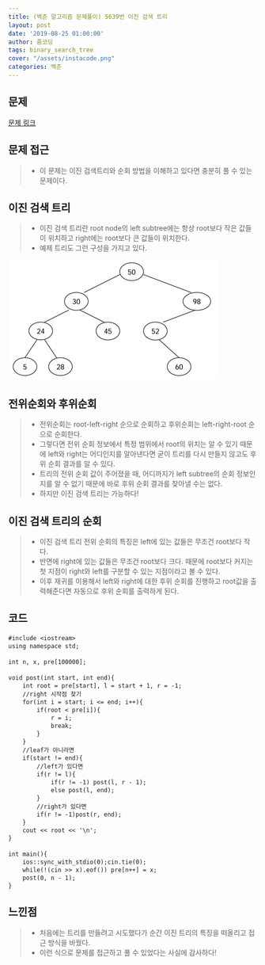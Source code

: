 ```yaml
---
title: (백준 알고리즘 문제풀이) 5639번 이진 검색 트리
layout: post
date: '2019-08-25 01:00:00'
author: 줌코딩
tags: binary_search_tree
cover: "/assets/instacode.png"
categories: 백준
---
```


## 문제

[문제 링크](https://www.acmicpc.net/problem/5639)

## 문제 접근

>* 이 문제는 이진 검색트리와 순회 방법을 이해하고 있다면 충분히 풀 수 있는 문제이다.

## 이진 검색 트리

>* 이진 검색 트리란 root node의 left subtree에는 항상 root보다 작은 값들이 위치하고 right에는 root보다 큰 값들이 위치한다.
>* 예제 트리도 그런 구성을 가지고 있다.

![사진](/assets/5639-1.png)

## 전위순회와 후위순회

>* 전위순회는 root-left-right 순으로 순회하고 후위순회는 left-right-root 순으로 순회한다.
>* 그렇다면 전위 순회 정보에서 특정 범위에서 root의 위치는 알 수 있기 때문에  left와 right는 어디인지를 알아낸다면 굳이 트리를 다시 만들지 않고도 후위 순회 결과를 알 수 있다.
>* 트리의 전위 순회 값이 주어졌을 때, 어디까지가 left subtree의 순회 정보인지를 알 수 없기 때문에 바로 후위 순회 결과를 찾아낼 수는 없다.
>* 하지만 이진 검색 트리는 가능하다!

## 이진 검색 트리의 순회

>* 이진 검색 트리 전위 순회의 특징은 left에 있는 값들은 무조건 root보다 작다.
>* 반면에 right에 있는 값들은 무조건 root보다 크다. 때문에 root보다 커지는 첫 지점이 right와 left를 구분할 수 있는 지점이라고 볼 수 있다.
>* 이후 재귀를 이용해서 left와 right에 대한 후위 순회를 진행하고 root값을 출력해준다면 자동으로 후위 순회를 출력하게 된다.

## 코드

    #include <iostream>
    using namespace std;

    int n, x, pre[100000];

    void post(int start, int end){
        int root = pre[start], l = start + 1, r = -1;
        //right 시작점 찾기
        for(int i = start; i <= end; i++){
            if(root < pre[i]){
                r = i;
                break;
            }
        }
        //leaf가 아니라면
        if(start != end){
            //left가 있다면
            if(r != l){
                if(r != -1) post(l, r - 1);
                else post(l, end);
            }
            //right가 있다면
            if(r != -1)post(r, end);
        }
        cout << root << '\n';
    }

    int main(){
        ios::sync_with_stdio(0);cin.tie(0);
        while(!(cin >> x).eof()) pre[n++] = x;
        post(0, n - 1);
    }

## 느낀점

>* 처음에는 트리를 만들려고 시도했다가 순간 이진 트리의 특징을 떠올리고 접근 방식을 바꿨다.
>* 이런 식으로 문제를 접근하고 풀 수 있었다는 사실에 감사하다!
